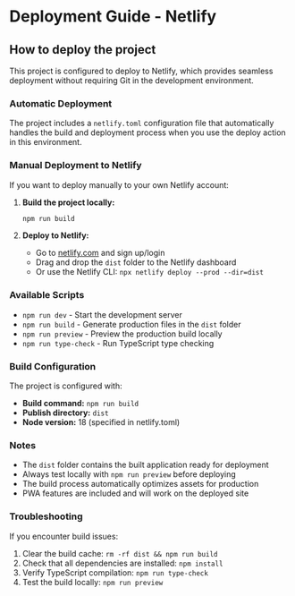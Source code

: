 # Deployment Guide - Netlify

## How to deploy the project

This project is configured to deploy to Netlify, which provides seamless deployment without requiring Git in the development environment.

### Automatic Deployment

The project includes a `netlify.toml` configuration file that automatically handles the build and deployment process when you use the deploy action in this environment.

### Manual Deployment to Netlify

If you want to deploy manually to your own Netlify account:

1. **Build the project locally:**
   ```bash
   npm run build
   ```

2. **Deploy to Netlify:**
   - Go to [netlify.com](https://netlify.com) and sign up/login
   - Drag and drop the `dist` folder to the Netlify dashboard
   - Or use the Netlify CLI: `npx netlify deploy --prod --dir=dist`

### Available Scripts

- `npm run dev` - Start the development server
- `npm run build` - Generate production files in the `dist` folder
- `npm run preview` - Preview the production build locally
- `npm run type-check` - Run TypeScript type checking

### Build Configuration

The project is configured with:
- **Build command:** `npm run build`
- **Publish directory:** `dist`
- **Node version:** 18 (specified in netlify.toml)

### Notes

- The `dist` folder contains the built application ready for deployment
- Always test locally with `npm run preview` before deploying
- The build process automatically optimizes assets for production
- PWA features are included and will work on the deployed site

### Troubleshooting

If you encounter build issues:

1. Clear the build cache: `rm -rf dist && npm run build`
2. Check that all dependencies are installed: `npm install`
3. Verify TypeScript compilation: `npm run type-check`
4. Test the build locally: `npm run preview`